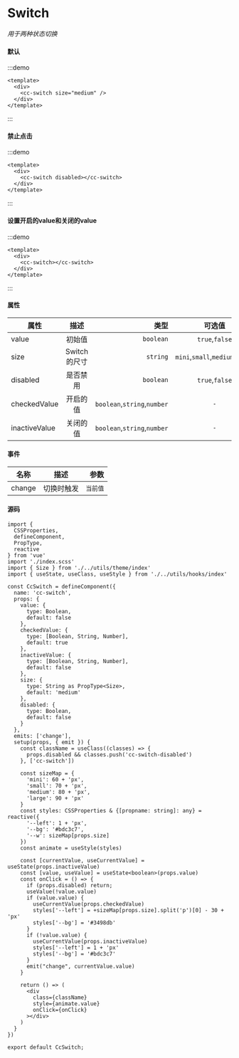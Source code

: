 # Switch
*用于两种状态切换*
#### 默认
:::demo
```vue
<template>
  <div>
    <cc-switch size="medium" />
  </div>
</template>
```
:::

#### 禁止点击
:::demo
```vue
<template>
  <div>
    <cc-switch disabled></cc-switch>
  </div>
</template>
```
:::

#### 设置开启的value和关闭的value
:::demo
```vue
<template>
  <div>
    <cc-switch></cc-switch>
  </div>
</template>
```
:::

#### 属性
| 属性 | 描述 | 类型 | 可选值 | 默认 |
| ------------- |:-------------:| -----:|:-------------:| -----:|
| value | 初始值 | `boolean` | `true`,`false` | `false`  |
| size | Switch的尺寸 | `string` | `mini`,`small`,`medium`,`large` | `medium` |
| disabled | 是否禁用 | `boolean` | `true`,`false` | `false` |
| checkedValue | 开启的值 | `boolean`,`string`,`number` | `-` | `true` |
| inactiveValue | 关闭的值 | `boolean`,`string`,`number` | `-` | `false` |

#### 事件
| 名称 | 描述 | 参数 |
| ------------- |:-------------:| -----:|
| change | 切换时触发 | `当前值` |

#### 源码
```tsx
import {
  CSSProperties,
  defineComponent,
  PropType,
  reactive
} from 'vue'
import './index.scss'
import { Size } from './../utils/theme/index'
import { useState, useClass, useStyle } from './../utils/hooks/index'

const CcSwitch = defineComponent({
  name: 'cc-switch',
  props: {
    value: {
      type: Boolean,
      default: false
    },
    checkedValue: {
      type: [Boolean, String, Number],
      default: true
    },
    inactiveValue: {
      type: [Boolean, String, Number],
      default: false
    },
    size: {
      type: String as PropType<Size>,
      default: 'medium'
    },
    disabled: {
      type: Boolean,
      default: false
    }
  },
  emits: ['change'],
  setup(props, { emit }) {
    const className = useClass((classes) => {
      props.disabled && classes.push('cc-switch-disabled')
    }, ['cc-switch'])

    const sizeMap = {
      'mini': 60 + 'px',
      'small': 70 + 'px',
      'medium': 80 + 'px',
      'large': 90 + 'px'
    }
    const styles: CSSProperties & {[propname: string]: any} = reactive({
      '--left': 1 + 'px',
      '--bg': '#bdc3c7',
      '--w': sizeMap[props.size]
    })
    const animate = useStyle(styles)

    const [currentValue, useCurrentValue] = useState(props.inactiveValue)
    const [value, useValue] = useState<boolean>(props.value)
    const onClick = () => {
      if (props.disabled) return;
      useValue(!value.value)
      if (value.value) {
        useCurrentValue(props.checkedValue)
        styles['--left'] = +sizeMap[props.size].split('p')[0] - 30 + 'px'
        styles['--bg'] = '#3498db'
      }
      if (!value.value) {
        useCurrentValue(props.inactiveValue)
        styles['--left'] = 1 + 'px'
        styles['--bg'] = '#bdc3c7'
      }
      emit("change", currentValue.value)
    }

    return () => (
      <div
        class={className}
        style={animate.value}
        onClick={onClick}
      ></div>
    )
  }
})

export default CcSwitch;
```
